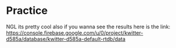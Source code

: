 # Practice
NGL its pretty cool also if you wanna see the results here is the link: https://console.firebase.google.com/u/0/project/kwitter-d585a/database/kwitter-d585a-default-rtdb/data
